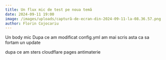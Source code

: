 ```yaml
---
title: Un flux mic de test pe noua temă
date: 2024-09-11 19:00
image: /images/uploads/captură-de-ecran-din-2024-09-11-la-08.36.57.png
author: Florin Cojocariu
---
```

Un body mic
Dupa ce am modificat config.yml am mai scris asta ca sa fortam un update

dupa ce am sters cloudflare pages antimaterie
